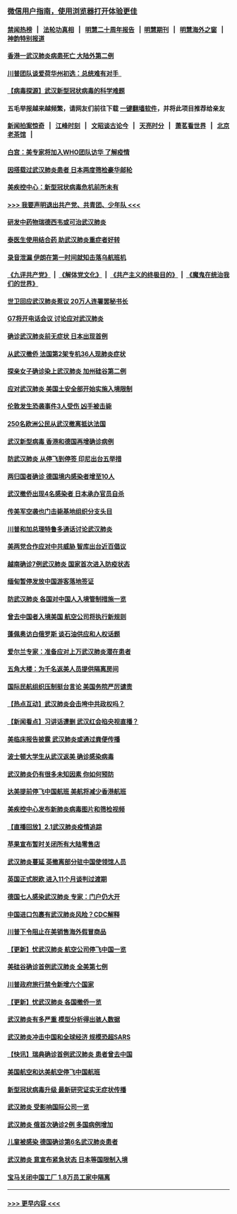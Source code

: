 ### [微信用户指南，使用浏览器打开体验更佳](https://github.com/gfw-breaker/banned-news1/blob/master/indexes/wechat-guide.md?t=0)
#### [禁闻热榜](热点新闻.md?t=0)  &nbsp;&nbsp;|&nbsp;&nbsp; [法轮功真相](https://github.com/gfw-breaker/truth/blob/master/README.md?t=0) &nbsp;&nbsp;|&nbsp;&nbsp; [明慧二十周年报告](https://github.com/gfw-breaker/mh-reports/blob/master/README.md?t=0) &nbsp;&nbsp;|&nbsp;&nbsp;[明慧期刊](https://github.com/gfw-breaker/mh-qikan) &nbsp;&nbsp;|&nbsp;&nbsp; [明慧海外之窗](https://github.com/gfw-breaker/mh-news/blob/master/README.md?t=0) &nbsp;&nbsp;|&nbsp;&nbsp; [神韵特别报道](https://github.com/gfw-breaker/mh-news/blob/master/shenyun.md?t=0)
#### [香港一武汉肺炎病患死亡 大陆外第二例](../pages/nsc418/n11843026.md?t=02041322) 
#### [川普团队谈爱荷华州初选：总统难有对手  ](../pages/nsc418/n11842867.md?t=02041322) 
#### [【病毒探源】武汉新型冠状病毒的科学难题](../pages/nsc418/n11842176.md?t=02041322) 
#### 五毛举报越来越频繁，请网友们前往下载 [一键翻墙软件](https://github.com/gfw-breaker/ssr-accounts)，并将此项目推荐给亲友
#### [新闻拍案惊奇](https://github.com/gfw-breaker/banned-news1/blob/master/pages/link4.md) &nbsp;&nbsp;|&nbsp;&nbsp; [江峰时刻](https://github.com/gfw-breaker/banned-news1/blob/master/pages/link4.md) &nbsp;&nbsp;|&nbsp;&nbsp; [文昭谈古论今](https://github.com/gfw-breaker/banned-news1/blob/master/pages/link4.md) &nbsp;&nbsp;|&nbsp;&nbsp; [天亮时分](https://github.com/gfw-breaker/banned-news1/blob/master/pages/link4.md) &nbsp;&nbsp;|&nbsp;&nbsp; [萧茗看世界](https://github.com/gfw-breaker/banned-news1/blob/master/pages/link4.md) &nbsp;&nbsp;|&nbsp;&nbsp; [北京老茶馆](https://github.com/gfw-breaker/banned-news1/blob/master/pages/link4.md) &nbsp;&nbsp;|&nbsp;&nbsp; 
#### [白宫：美专家将加入WHO团队访华 了解疫情](../pages/nsc418/n11842198.md?t=02041322) 
#### [因搭载过武汉肺炎患者 日本两度筛检豪华邮轮](../pages/nsc418/n11842447.md?t=02041322) 
#### [美疾控中心：新型冠状病毒危机前所未有](../pages/nsc418/n11842406.md?t=02041322) 
#### [>>> 我要声明退出共产党、共青团、少年队 <<<](https://github.com/begood0513/goodnews/blob/master/quit/letter.md) 
#### [研发中药物瑞德西韦或可治武汉肺炎](../pages/nsc418/n11842100.md?t=02041322) 
#### [泰医生使用结合药 助武汉肺炎重症者好转](../pages/nsc418/n11842096.md?t=02041322) 
#### [录音泄漏 伊朗在第一时间就知击落乌航班机](../pages/nsc418/n11842002.md?t=02041322) 
#### [《九评共产党》](https://github.com/begood0513/9ping.md/blob/master/README.md) &nbsp;|&nbsp; [《解体党文化》](../../../../jtdwh.md/blob/master/README.md)  &nbsp;|&nbsp; [《共产主义的终极目的》](../../../../gczydzjmd.md/blob/master/README.md) &nbsp;|&nbsp; [《魔鬼在统治我们的世界》](../../../../mgztzwmdsj.md/blob/master/README.md) 
#### [世卫回应武汉肺炎惹议 20万人连署罢秘书长](../pages/nsc418/n11841664.md?t=02041322) 
#### [G7将开电话会议 讨论应对武汉肺炎](../pages/nsc418/n11841658.md?t=02041322) 
#### [确诊武汉肺炎前无症状 日本出现首例](../pages/nsc418/n11841567.md?t=02041322) 
#### [从武汉撤侨 法国第2架专机36人现肺炎症状](../pages/nsc418/n11841382.md?t=02041322) 
#### [探亲女子确诊染上武汉肺炎 加州硅谷第二例](../pages/nsc418/n11839784.md?t=02041322) 
#### [应对武汉肺炎 美国土安全部开始实施入境限制](../pages/nsc418/n11839729.md?t=02041322) 
#### [伦敦发生恐袭事件3人受伤 凶手被击毙](../pages/nsc418/n11839442.md?t=02041322) 
#### [250名欧洲公民从武汉撤离抵达法国](../pages/nsc418/n11839438.md?t=02041322) 
#### [武汉新型病毒 香港和德国再增确诊病例](../pages/nsc418/n11839381.md?t=02041322) 
#### [防武汉肺炎 从停飞到停签 印尼出台五举措](../pages/nsc418/n11839282.md?t=02041322) 
#### [两归国者确诊 德国境内感染者增至10人](../pages/nsc418/n11839164.md?t=02041322) 
#### [武汉撤侨出现4名感染者 日本承办官员自杀](../pages/nsc418/n11839044.md?t=02041322) 
#### [传美军空袭也门击毙基地组织分支头目](../pages/nsc418/n11839210.md?t=02041322) 
#### [川普和加总理特鲁多通话讨论武汉肺炎](../pages/nsc418/n11839128.md?t=02041322) 
#### [美两党合作应对中共威胁 智库出台近百倡议](../pages/nsc418/n11838437.md?t=02041322) 
#### [越南确诊7例武汉肺炎 国家首次进入防疫状态](../pages/nsc418/n11838860.md?t=02041322) 
#### [缅甸暂停发放中国游客落地签证](../pages/nsc418/n11838730.md?t=02041322) 
#### [防武汉肺炎 各国对中国人入境管制措施一览](../pages/nsc418/n11838726.md?t=02041322) 
#### [曾去中国者入境美国 航空公司将执行新规则](../pages/nsc418/n11838375.md?t=02041322) 
#### [蓬佩奥访白俄罗斯 谈石油供应和人权话题](../pages/nsc418/n11838242.md?t=02041322) 
#### [爱尔兰专家：准备应对上万武汉肺炎潜在患者](../pages/nsc418/n11837978.md?t=02041322) 
#### [五角大楼：为千名返美人员提供隔离房间](../pages/nsc418/n11837831.md?t=02041322) 
#### [国际民航组织压制挺台言论 美国务院严厉谴责](../pages/nsc418/n11837791.md?t=02041322) 
#### [【热点互动】武汉肺炎会击垮中共政权吗？](../pages/nsc418/n11837779.md?t=02041322) 
#### [【新闻看点】习讲话遭删 武汉红会掐央视直播？](../pages/nsc418/n11837573.md?t=02041322) 
#### [美临床报告披露 武汉肺炎或通过粪便传播](../pages/nsc418/n11837626.md?t=02041322) 
#### [波士顿大学生从武汉返美 确诊感染病毒](../pages/nsc418/n11837580.md?t=02041322) 
#### [武汉肺炎仍有很多未知因素 你如何预防](../pages/nsc418/n11837666.md?t=02041322) 
#### [达美提前停飞中国航班 美航将减少香港航班](../pages/nsc418/n11837649.md?t=02041322) 
#### [美疾控中心发布新肺炎病毒图片和筛检视频](../pages/nsc418/n11837491.md?t=02041322) 
#### [【直播回放】2.1武汉肺炎疫情追踪](../pages/nsc418/n11837232.md?t=02041322) 
#### [苹果宣布暂时关闭所有大陆零售店](../pages/nsc418/n11837097.md?t=02041322) 
#### [武汉肺炎蔓延 英撤离部分驻中国使领馆人员](../pages/nsc418/n11837061.md?t=02041322) 
#### [英国正式脱欧 进入11个月谈判过渡期](../pages/nsc418/n11836911.md?t=02041322) 
#### [德国七人感染武汉肺炎 专家：门户仍大开](../pages/nsc418/n11836344.md?t=02041322) 
#### [中国进口包裹有武汉肺炎风险？CDC解释](../pages/nsc418/n11836321.md?t=02041322) 
#### [川普下令阻止在美销售海外假冒商品](../pages/nsc418/n11836261.md?t=02041322) 
#### [【更新】忧武汉肺炎 航空公司停飞中国一览](../pages/nsc418/n11835931.md?t=02041322) 
#### [美硅谷确诊首例武汉肺炎 全美第七例](../pages/nsc418/n11836093.md?t=02041322) 
#### [川普政府旅行禁令新增六个国家](../pages/nsc418/n11836083.md?t=02041322) 
#### [【更新】忧武汉肺炎 各国撤侨一览](../pages/nsc418/n11835673.md?t=02041322) 
#### [武汉肺炎有多严重 模型分析得出骇人数据](../pages/nsc418/n11835829.md?t=02041322) 
#### [武汉肺炎冲击中国和全球经济 规模恐超SARS](../pages/nsc418/n11835652.md?t=02041322) 
#### [【快讯】瑞典确诊首例武汉肺炎 患者曾去中国](../pages/nsc418/n11835675.md?t=02041322) 
#### [美国航空和达美航空停飞中国航班](../pages/nsc418/n11835567.md?t=02041322) 
#### [新型冠状病毒升级 最新研究证实无症状传播](../pages/nsc418/n11835589.md?t=02041322) 
#### [武汉肺炎 受影响国际公司一览](../pages/nsc418/n11835538.md?t=02041322) 
#### [武汉肺炎 俄首次确诊2例 多国病例增加](../pages/nsc418/n11835295.md?t=02041322) 
#### [儿童被感染 德国确诊第6名武汉肺炎患者](../pages/nsc418/n11835338.md?t=02041322) 
#### [武汉肺炎 意宣布紧急状态 日本等国限制入境](../pages/nsc418/n11835062.md?t=02041322) 
#### [宝马关闭中国工厂 1.8万员工家中隔离](../pages/nsc418/n11835128.md?t=02041322) 

----
#### [ >>> 更早内容 <<< ](../indexes/nsc418-earlier.md)
